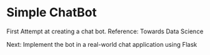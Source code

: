 # Simple ChatBot
 
 First Attempt at creating a chat bot. 
 Reference: Towards Data Science

 
 Next: Implement the bot in a real-world chat application using Flask
